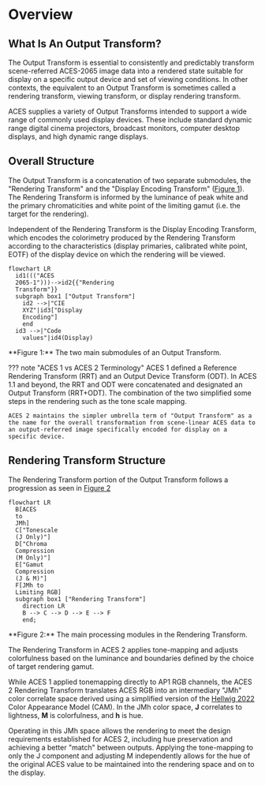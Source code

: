 <!-- SPDX-License-Identifier: CC-BY-4.0 -->
<!-- Copyright Contributors to the ACES Documentation -->


Overview
========


What Is An Output Transform?
------------
The Output Transform is essential to consistently and predictably transform scene-referred ACES-2065 image data into a rendered state suitable for display on a specific output device and set of viewing conditions. In other contexts, the equivalent to an Output Transform is sometimes called a rendering transform, viewing transform, or display rendering transform.

ACES supplies a variety of Output Transforms intended to support a wide range of commonly used display devices. These include standard dynamic range digital cinema projectors, broadcast monitors, computer desktop displays, and high dynamic range displays. 


Overall Structure
---------
The Output Transform is a concatenation of two separate submodules, the "Rendering Transform" and the "Display Encoding Transform" ([Figure 1](#output-transform-structure)). The Rendering Transform is informed by the luminance of peak white and the primary chromaticities and white point of the limiting gamut (i.e. the target for the rendering). 

Independent of the Rendering Transform is the Display Encoding Transform, which encodes the colorimetry produced by the Rendering Transform according to the characteristics (display primaries, calibrated white point, EOTF) of the display device on which the rendering will be viewed.

<a name="output-transform-structure"></a>
``` mermaid
flowchart LR
  id1((("ACES
  2065-1")))-->id2{{"Rendering
  Transform"}}
  subgraph box1 ["Output Transform"]
    id2 -->|"CIE
    XYZ"|id3["Display
    Encoding"]
    end
  id3 -->|"Code
    values"|id4(Display)
```
<figcaption>**Figure 1:** The two main submodules of an Output Transform.</figcaption>


??? note "ACES 1 vs ACES 2 Terminology"
    ACES 1 defined a Reference Rendering Transform (RRT) and an Output Device Transform (ODT). In ACES 1.1 and beyond, the RRT and ODT were concatenated and designated an Output Transform (RRT+ODT). The combination of the two simplified some steps in the rendering such as the tone scale mapping.

    ACES 2 maintains the simpler umbrella term of "Output Transform" as a the name for the overall transformation from scene-linear ACES data to an output-referred image specifically encoded for display on a specific device. 



Rendering Transform Structure
-----------------------------

The Rendering Transform portion of the Output Transform follows a progression as seen in [Figure 2](#rendering-transform-structure)

<a name="rendering-transform-structure"></a>
``` mermaid
flowchart LR
  B[ACES 
  to 
  JMh]
  C["Tonescale 
  (J Only)"]
  D["Chroma 
  Compression 
  (M Only)"]
  E["Gamut 
  Compression 
  (J & M)"]
  F[JMh to
  Limiting RGB]
  subgraph box1 ["Rendering Transform"]
    direction LR
    B --> C --> D --> E --> F
    end;
```
<figcaption>**Figure 2:** The main processing modules in the Rendering Transform.</figcaption>

The Rendering Transform in ACES 2 applies tone-mapping and adjusts colorfulness based on the luminance and boundaries defined by the choice of target rendering gamut. 

While ACES 1 applied tonemapping directly to AP1 RGB channels, the ACES 2 Rendering Transform translates ACES RGB into an intermediary "JMh" color correlate space derived using a simplified version of the [Hellwig 2022](https://doi.org/10.1002/col.22792) Color Appearance Model (CAM). In the JMh color space, **J** correlates to lightness, **M** is colorfulness, and **h** is hue.

Operating in this JMh space allows the rendering to meet the design requirements established for ACES 2, including hue preservation and achieving a better "match" between outputs. Applying the tone-mapping to only the J component and adjusting M independently allows for the hue of the original ACES value to be maintained into the rendering space and on to the display.



